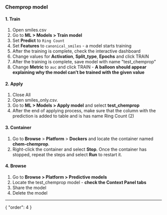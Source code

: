 ### Chemprop model

#### 1. Train

1. Open smiles.csv
2. Go to **ML > Models > Train model**
3. Set **Predict** to `Ring Count`
4. Set **Features** to `canonical_smiles` - a model starts training
5. After the training is complete, check the interactive dashboard
5. Change values for **Activation**, **Split_type**, **Epochs** and click TRAIN
5. After the training is complete, save model with name "test_chemprop"
6. Change **Metric** to `auc` and click TRAIN - **A balloon should appear explaining why the model can’t be trained with the given value**

#### 2. Apply

1. Close All
9. Open smiles_only.csv. 
10. Go to **ML > Models > Apply model** and select **test_chemprop**
11. After the end of applying process, make sure that the column with the prediction is added to table and is has name Ring Count (2)

#### 3. Container

1. Go to **Browse** > **Platform** > **Dockers** and locate the container named **chem-chemprop**.
8. Right-click  the container and select **Stop**. Once the container has stopped, repeat the steps and select **Run** to restart it.

#### 4. Browse

1. Go to **Browse > Platform > Predictive models**
2. Locate the test_chemprop model - **check the Context Panel tabs**
3. Share the model
4. Delete the model
---
{
  "order": 4
}